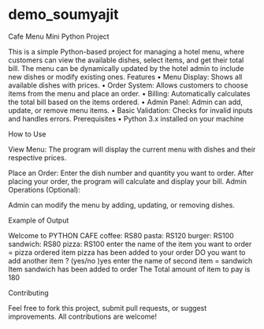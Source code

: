 # demo_soumyajit

 Cafe Menu Mini Python Project

 
This is a simple Python-based project for managing a hotel menu, where customers can view the available dishes, select items, and get their total bill. The menu can be dynamically updated by the hotel admin to include new dishes or modify existing ones.
Features
•	Menu Display: Shows all available dishes with prices.
•	Order System: Allows customers to choose items from the menu and place an order.
•	Billing: Automatically calculates the total bill based on the items ordered.
•	Admin Panel: Admin can add, update, or remove menu items.
•	Basic Validation: Checks for invalid inputs and handles errors.
Prerequisites
•	Python 3.x installed on your machine

How to Use

View Menu: The program will display the current menu with dishes and their respective prices.

Place an Order:
Enter the dish number and quantity you want to order.
After placing your order, the program will calculate and display your bill.
Admin Operations (Optional):

Admin can modify the menu by adding, updating, or removing dishes.

Example of Output

Welcome to PYTHON CAFE
coffee: RS80
 pasta: RS120
 burger: RS100
 sandwich: RS80
 pizza: RS100
enter the name of the item you want to order = pizza
ordered item pizza has been added to your order
DO you want to add another item ? (yes/no )yes
enter the name of second item = sandwich
Item sandwich has been added to order
The Total amount of item to pay is 180

Contributing

Feel free to fork this project, submit pull requests, or suggest improvements. All contributions are welcome!


